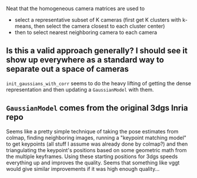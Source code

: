 Neat that the homogeneous camera matrices are used to
- select a representative subset of K cameras (first get K clusters with k-means, then select the camera closest to each cluster center)
- then to select nearest neighboring camera to each camera

Is this a valid approach generally? I should see it show up everywhere as a standard way to separate out a space of cameras
---
`init_gaussians_with_corr` seems to do the heavy lifting of getting the dense representation and then updating a `GaussianModel` with them. 

`GaussianModel` comes from the original 3dgs Inria repo 
---
Seems like a pretty simple technique of taking the pose estimates from colmap, finding neighboring images, running a "keypoint matching model" to get keypoints (all stuff I assume was already done by colmap?) and then triangulating the keypoint's positions based on some geometric math from the multiple keyframes.
Using these starting positions for 3dgs speeds everything up and improves the quality. Seems that something like vggt would give similar improvements if it was high enough quality...